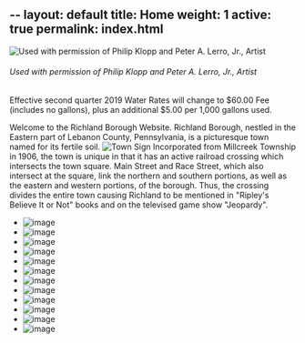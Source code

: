 --
layout: default
title: Home
weight: 1
active: true
permalink: index.html
---

<!--Slideshow files-->
<script src="//ajax.googleapis.com/ajax/libs/jquery/1.8.2/jquery.min.js"></script>
<script src="files/slideshow/jquery.bxslider.min.js"></script>
<link href="files/slideshow/jquery.bxslider.css" rel="stylesheet" />
<script>
		$(document).ready(function(){
        mixpanel.track("Home Page");
				$('.bxslider').bxSlider({
						pagerCustom: '#bx-pager',
						adaptiveHeight: true,
						auto: true,
						slideWidth: 900
				});
		});

		function resizeIframe(obj) {
				obj.style.height = obj.contentWindow.document.body.scrollHeight + 'px';
		}
</script>

![Used with permission of Philip Klopp and Peter A. Lerro, Jr., Artist](./files/img/klopp_lerro_train_sm.png)

###### Used with permission of Philip Klopp and Peter A. Lerro, Jr., Artist

<div class="alert alert-primary" role="alert">
  <i class="fa fa-exclamation-circle alert-primary" aria-hidden="true"></i>
  Effective second quarter 2019 Water Rates will change to $60.00 Fee<br />
  (includes no gallons), plus an additional $5.00 per 1,000 gallons used.
</div>

Welcome to the Richland Borough Website.
Richland Borough, nestled in the Eastern part of Lebanon County, Pennsylvania,
is a picturesque town named  for its fertile soil.
<img class="img_float" src="./files/img/welcome_to_richland.png" alt="Town Sign">
Incorporated from Millcreek Township in 1906, the town
is unique in that it has an active railroad crossing
which intersects the town square. Main Street and Race Street, which also
intersect at the square, link the northern and southern portions, as well as
the eastern and western portions, of the borough. Thus, the crossing divides
the entire town causing Richland to be mentioned in "Ripley's Believe It or Not"
books and on the televised game show "Jeopardy".

<!--slideshow-->
<div class="slideshow">
	<ul class="bxslider">
		<li><img alt="image" src="./files/img/sleding_on_main_st_looking_west.png" /></li>
		<li><img alt="image" src="./files/img/christmas_tree.png" /></li>
		<li><img alt="image" src="./files/img/memorial.png" /></li>
		<li><img alt="image" src="./files/img/old_building.png" /></li>
		<li><img alt="image" src="./files/img/welcome2.png" /></li>
		<li><img alt="image" src="./files/img/store_on_main_street.png" /></li>
		<li><img alt="image" src="./files/img/main_st_looking_at_east.png" /></li>
		<li><img alt="image" src="./files/img/sugar_bowl.png" /></li>
		<li><img alt="image" src="./files/img/main_st_near_depot.png" /></li>
		<li><img alt="image" src="./files/img/south_race_st.png" /></li>
		<li><img alt="image" src="./files/img/playground.png" /></li>
		<li><img alt="image" src="./files/img/carnival_grounds.png" /></li>
	</ul>
</div>
<!--end slideshow-->
